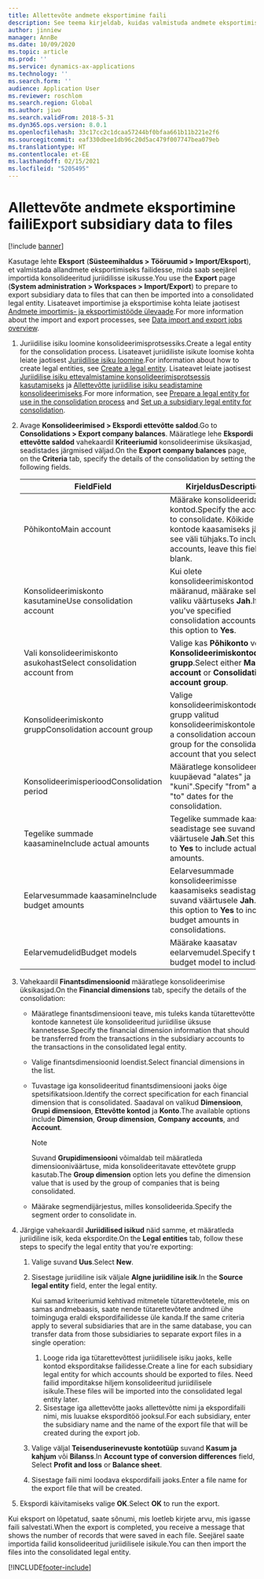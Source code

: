 ```yaml
---
title: Allettevõte andmete eksportimine faili
description: See teema kirjeldab, kuidas valmistuda andmete eksportimiseks rakendusest Microsoft Dynamics 365 Finance ja seejärel importida need konsolideeritud juriidilisse isikusse.
author: jinniew
manager: AnnBe
ms.date: 10/09/2020
ms.topic: article
ms.prod: ''
ms.service: dynamics-ax-applications
ms.technology: ''
ms.search.form: ''
audience: Application User
ms.reviewer: roschlom
ms.search.region: Global
ms.author: jiwo
ms.search.validFrom: 2018-5-31
ms.dyn365.ops.version: 8.0.1
ms.openlocfilehash: 33c17cc2c1dcaa57244bf0bfaa661b11b221e2f6
ms.sourcegitcommit: eaf330dbee1db96c20d5ac479f007747bea079eb
ms.translationtype: HT
ms.contentlocale: et-EE
ms.lasthandoff: 02/15/2021
ms.locfileid: "5205495"
---
```

# <a name="export-subsidiary-data-to-files"></a><span data-ttu-id="f809d-103">Allettevõte andmete eksportimine faili</span><span class="sxs-lookup"><span data-stu-id="f809d-103">Export subsidiary data to files</span></span>

[!include [banner](../includes/banner.md)]

<span data-ttu-id="f809d-104">Kasutage lehte **Eksport** (**Süsteemihaldus \> Tööruumid \> Import/Eksport**), et valmistada allandmete eksportimiseks failidesse, mida saab seejärel importida konsolideeritud juriidilisse isikusse.</span><span class="sxs-lookup"><span data-stu-id="f809d-104">You use the **Export** page (**System administration \> Workspaces \> Import/Export**) to prepare to export subsidiary data to files that can then be imported into a consolidated legal entity.</span></span> <span data-ttu-id="f809d-105">Lisateavet importimise ja eksportimise kohta leiate jaotisest [Andmete importimis- ja eksportimistööde ülevaade](../../fin-ops-core/dev-itpro/data-entities/data-import-export-job.md).</span><span class="sxs-lookup"><span data-stu-id="f809d-105">For more information about the import and export processes, see [Data import and export jobs overview](../../fin-ops-core/dev-itpro/data-entities/data-import-export-job.md).</span></span>

1. <span data-ttu-id="f809d-106">Juriidilise isiku loomine konsolideerimisprotsessiks.</span><span class="sxs-lookup"><span data-stu-id="f809d-106">Create a legal entity for the consolidation process.</span></span> <span data-ttu-id="f809d-107">Lisateavet juriidiliste isikute loomise kohta leiate jaotisest [Juriidilise isiku loomine](../../fin-ops-core/fin-ops/organization-administration/tasks/create-legal-entity.md).</span><span class="sxs-lookup"><span data-stu-id="f809d-107">For information about how to create legal entities, see [Create a legal entity](../../fin-ops-core/fin-ops/organization-administration/tasks/create-legal-entity.md).</span></span> <span data-ttu-id="f809d-108">Lisateavet leiate jaotisest [Juriidilise isiku ettevalmistamine konsolideerimisprotsessis kasutamiseks](prepare-company-for-consolidation.md) ja [Allettevõtte juriidilise isiku seadistamine konsolideerimiseks](set-up-subsidiary-company-for-consolidation.md).</span><span class="sxs-lookup"><span data-stu-id="f809d-108">For more information, see [Prepare a legal entity for use in the consolidation process](prepare-company-for-consolidation.md) and [Set up a subsidiary legal entity for consolidation](set-up-subsidiary-company-for-consolidation.md).</span></span> 

2. <span data-ttu-id="f809d-109">Avage **Konsolideerimised \> Ekspordi ettevõtte saldod**.</span><span class="sxs-lookup"><span data-stu-id="f809d-109">Go to **Consolidations \> Export company balances**.</span></span> <span data-ttu-id="f809d-110">Määratlege lehe **Ekspordi ettevõtte saldod** vahekaardil **Kriteeriumid** konsolideerimise üksikasjad, seadistades järgmised väljad.</span><span class="sxs-lookup"><span data-stu-id="f809d-110">On the **Export company balances** page, on the **Criteria** tab, specify the details of the consolidation by setting the following fields.</span></span>

    | <span data-ttu-id="f809d-111">Field</span><span class="sxs-lookup"><span data-stu-id="f809d-111">Field</span></span>                             | <span data-ttu-id="f809d-112">Kirjeldus</span><span class="sxs-lookup"><span data-stu-id="f809d-112">Description</span></span> |
    |-----------------------------------|-------|
    | <span data-ttu-id="f809d-113">Põhikonto</span><span class="sxs-lookup"><span data-stu-id="f809d-113">Main account</span></span>                      | <span data-ttu-id="f809d-114">Määrake konsolideeridavad kontod.</span><span class="sxs-lookup"><span data-stu-id="f809d-114">Specify the accounts to consolidate.</span></span> <span data-ttu-id="f809d-115">Kõikide kontode kaasamiseks jätke see väli tühjaks.</span><span class="sxs-lookup"><span data-stu-id="f809d-115">To include all accounts, leave this field blank.</span></span> |
    | <span data-ttu-id="f809d-116">Konsolideerimiskonto kasutamine</span><span class="sxs-lookup"><span data-stu-id="f809d-116">Use consolidation account</span></span>         | <span data-ttu-id="f809d-117">Kui olete konsolideerimiskontod määranud, määrake selle valiku väärtuseks **Jah**.</span><span class="sxs-lookup"><span data-stu-id="f809d-117">If you've specified consolidation accounts, set this option to **Yes**.</span></span> |
    | <span data-ttu-id="f809d-118">Vali konsolideerimiskonto asukohast</span><span class="sxs-lookup"><span data-stu-id="f809d-118">Select consolidation account from</span></span> | <span data-ttu-id="f809d-119">Valige kas **Põhikonto** või **Konsolideerimiskontode grupp**.</span><span class="sxs-lookup"><span data-stu-id="f809d-119">Select either **Main account** or **Consolidation account group**.</span></span> |
    | <span data-ttu-id="f809d-120">Konsolideerimiskonto grupp</span><span class="sxs-lookup"><span data-stu-id="f809d-120">Consolidation account group</span></span>       | <span data-ttu-id="f809d-121">Valige konsolideerimiskontode grupp valitud konsolideerimiskontole.</span><span class="sxs-lookup"><span data-stu-id="f809d-121">Select a consolidation account group for the consolidation account that you selected.</span></span> |
    | <span data-ttu-id="f809d-122">Konsolideerimisperiood</span><span class="sxs-lookup"><span data-stu-id="f809d-122">Consolidation period</span></span>              | <span data-ttu-id="f809d-123">Määratlege konsolideerimise kuupäevad "alates" ja "kuni".</span><span class="sxs-lookup"><span data-stu-id="f809d-123">Specify "from" and "to" dates for the consolidation.</span></span> |
    | <span data-ttu-id="f809d-124">Tegelike summade kaasamine</span><span class="sxs-lookup"><span data-stu-id="f809d-124">Include actual amounts</span></span>            | <span data-ttu-id="f809d-125">Tegelike summade kaasamist seadistage see suvand väärtusele **Jah**.</span><span class="sxs-lookup"><span data-stu-id="f809d-125">Set this option to **Yes** to include actual amounts.</span></span> |
    | <span data-ttu-id="f809d-126">Eelarvesummade kaasamine</span><span class="sxs-lookup"><span data-stu-id="f809d-126">Include budget amounts</span></span>            | <span data-ttu-id="f809d-127">Eelarvesummade konsolideerimisse kaasamiseks seadistage see suvand väärtusele **Jah**.</span><span class="sxs-lookup"><span data-stu-id="f809d-127">Set this option to **Yes** to include budget amounts in consolidations.</span></span> |
    | <span data-ttu-id="f809d-128">Eelarvemudelid</span><span class="sxs-lookup"><span data-stu-id="f809d-128">Budget models</span></span>                     | <span data-ttu-id="f809d-129">Määrake kaasatav eelarvemudel.</span><span class="sxs-lookup"><span data-stu-id="f809d-129">Specify the budget model to include.</span></span> |

3. <span data-ttu-id="f809d-130">Vahekaardil **Finantsdimensioonid** määratlege konsolideerimise üksikasjad.</span><span class="sxs-lookup"><span data-stu-id="f809d-130">On the **Financial dimensions** tab, specify the details of the consolidation:</span></span>

    - <span data-ttu-id="f809d-131">Määratlege finantsdimensiooni teave, mis tuleks kanda tütarettevõtte kontode kannetest üle konsolideeritud juriidilise üksuse kannetesse.</span><span class="sxs-lookup"><span data-stu-id="f809d-131">Specify the financial dimension information that should be transferred from the transactions in the subsidiary accounts to the transactions in the consolidated legal entity.</span></span>
    - <span data-ttu-id="f809d-132">Valige finantsdimensioonid loendist.</span><span class="sxs-lookup"><span data-stu-id="f809d-132">Select financial dimensions in the list.</span></span>
    - <span data-ttu-id="f809d-133">Tuvastage iga konsolideeritud finantsdimensiooni jaoks õige spetsifikatsioon.</span><span class="sxs-lookup"><span data-stu-id="f809d-133">Identify the correct specification for each financial dimension that is consolidated.</span></span> <span data-ttu-id="f809d-134">Saadaval on valikud **Dimensioon**, **Grupi dimensioon**, **Ettevõtte kontod** ja **Konto**.</span><span class="sxs-lookup"><span data-stu-id="f809d-134">The available options include **Dimension**, **Group dimension**, **Company accounts**, and **Account**.</span></span>

        > [!NOTE]
        > <span data-ttu-id="f809d-135">Suvand **Grupidimensiooni** võimaldab teil määratleda dimensiooniväärtuse, mida konsolideeritavate ettevõtete grupp kasutab.</span><span class="sxs-lookup"><span data-stu-id="f809d-135">The **Group dimension** option lets you define the dimension value that is used by the group of companies that is being consolidated.</span></span>

    - <span data-ttu-id="f809d-136">Määrake segmendijärjestus, milles konsolideerida.</span><span class="sxs-lookup"><span data-stu-id="f809d-136">Specify the segment order to consolidate in.</span></span>

4. <span data-ttu-id="f809d-137">Järgige vahekaardil **Juriidilised isikud** näid samme, et määratleda juriidiline isik, keda ekspordite.</span><span class="sxs-lookup"><span data-stu-id="f809d-137">On the **Legal entities** tab, follow these steps to specify the legal entity that you're exporting:</span></span>

    1. <span data-ttu-id="f809d-138">Valige suvand **Uus**.</span><span class="sxs-lookup"><span data-stu-id="f809d-138">Select **New**.</span></span>
    2. <span data-ttu-id="f809d-139">Sisestage juriidiline isik väljale **Algne juriidiline isik**.</span><span class="sxs-lookup"><span data-stu-id="f809d-139">In the **Source legal entity** field, enter the legal entity.</span></span>

        <span data-ttu-id="f809d-140">Kui samad kriteeriumid kehtivad mitmetele tütarettevõtetele, mis on samas andmebaasis, saate nende tütarettevõtete andmed ühe toiminguga eraldi ekspordifailidesse üle kanda.</span><span class="sxs-lookup"><span data-stu-id="f809d-140">If the same criteria apply to several subsidiaries that are in the same database, you can transfer data from those subsidiaries to separate export files in a single operation:</span></span>

        1. <span data-ttu-id="f809d-141">Looge rida iga tütarettevõttest juriidilisele isiku jaoks, kelle kontod eksporditakse failidesse.</span><span class="sxs-lookup"><span data-stu-id="f809d-141">Create a line for each subsidiary legal entity for which accounts should be exported to files.</span></span> <span data-ttu-id="f809d-142">Need failid imporditakse hiljem konsolideeritud juriidilisele isikule.</span><span class="sxs-lookup"><span data-stu-id="f809d-142">These files will be imported into the consolidated legal entity later.</span></span>
        2. <span data-ttu-id="f809d-143">Sisestage iga allettevõtte jaoks allettevõtte nimi ja ekspordifaili nimi, mis luuakse eksporditöö jooksul.</span><span class="sxs-lookup"><span data-stu-id="f809d-143">For each subsidiary, enter the subsidiary name and the name of the export file that will be created during the export job.</span></span>

    3. <span data-ttu-id="f809d-144">Valige väljal **Teisenduserinevuste kontotüüp** suvand **Kasum ja kahjum** või **Bilanss**.</span><span class="sxs-lookup"><span data-stu-id="f809d-144">In **Account type of conversion differences** field, Select **Profit and loss** or **Balance sheet**.</span></span>
    4. <span data-ttu-id="f809d-145">Sisestage faili nimi loodava ekspordifaili jaoks.</span><span class="sxs-lookup"><span data-stu-id="f809d-145">Enter a file name for the export file that will be created.</span></span>

5. <span data-ttu-id="f809d-146">Ekspordi käivitamiseks valige **OK**.</span><span class="sxs-lookup"><span data-stu-id="f809d-146">Select **OK** to run the export.</span></span>

<span data-ttu-id="f809d-147">Kui eksport on lõpetatud, saate sõnumi, mis loetleb kirjete arvu, mis igasse faili salvestati.</span><span class="sxs-lookup"><span data-stu-id="f809d-147">When the export is completed, you receive a message that shows the number of records that were saved in each file.</span></span> <span data-ttu-id="f809d-148">Seejärel saate importida failid konsolideeritud juriidilisele isikule.</span><span class="sxs-lookup"><span data-stu-id="f809d-148">You can then import the files into the consolidated legal entity.</span></span>


[!INCLUDE[footer-include](../../includes/footer-banner.md)]